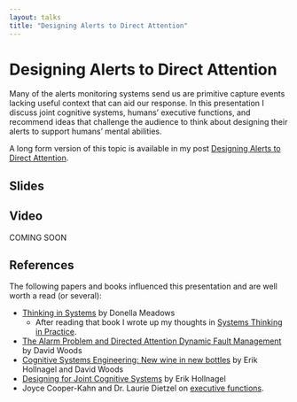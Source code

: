 ```yaml
---
layout: talks
title: "Designing Alerts to Direct Attention"
---
```


# Designing Alerts to Direct Attention

Many of the alerts monitoring systems send us are primitive capture events
lacking useful context that can aid our response. In this presentation I discuss
joint cognitive systems, humans’ executive functions, and recommend ideas that
challenge the audience to think about designing their alerts to support humans’
mental abilities.

A long form version of this topic is available in my post
[Designing Alerts to Direct Attention](/posts/designing-alerts-to-direct-attention.html).

## Slides

<script async class="speakerdeck-embed" data-id="6f5dc94febfb445dbfe2bfe9a80fdd39" data-ratio="1.33333333333333" src="//speakerdeck.com/assets/embed.js"></script>

## Video

COMING SOON

## References

The following papers and books influenced this presentation and are well worth
a read (or several):

* [Thinking in Systems](https://www.amazon.com/Thinking-Systems-Donella-H-Meadows/dp/1603580557)
  by Donella Meadows
  * After reading that book I wrote up my thoughts in [Systems Thinking in
    Practice](/posts/systems-thinking-in-practice.html).
* [The Alarm Problem and Directed Attention Dynamic Fault Management](https://www.researchgate.net/publication/40961767_The_Alarm_problem_and_directed_attention_in_dynamic_fault_management)
by David Woods
* [Cognitive Systems Engineering: New wine in new bottles](http://citeseerx.ist.psu.edu/viewdoc/download?doi=10.1.1.458.2247&rep=rep1&type=pdf) by Erik Hollnagel and David Woods
* [Designing for Joint Cognitive Systems](https://www.researchgate.net/publication/4213914_Designing_for_joint_cognitive_systems) by Erik Hollnagel
* Joyce Cooper-Kahn and Dr. Laurie Dietzel on [executive functions](http://www.ldonline.org/article/29122).
